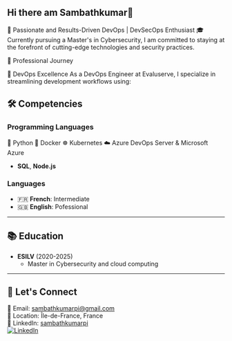 ## Hi there am Sambathkumar👋

🚀 Passionate and Results-Driven DevOps | DevSecOps Enthusiast
🎓 Currently pursuing a Master's in Cybersecurity, I am committed to staying at the forefront of cutting-edge technologies and security practices.

🌟 Professional Journey

🔧 DevOps Excellence
As a DevOps Engineer at Evaluserve, I specialize in streamlining development workflows using:

## 🛠️ Competencies

### Programming Languages
🐍 Python
🐳 Docker
☸️ Kubernetes
☁️ Azure DevOps Server & Microsoft Azure
- **SQL**, **Node.js**

### Languages
- 🇫🇷 **French**: Intermediate   
- 🇬🇧 **English**: Pofessional   

---

## 📚 Education
- **ESILV** (2020-2025)  
  - Master in Cybersecurity and cloud computing 
---

## 🤝 Let's Connect
📧 Email: sambathkumarpi@gmail.com  
📍 Location: Île-de-France, France  
🔗 LinkedIn: [sambathkumarpi](#)  
[![LinkedIn](https://img.shields.io/badge/LinkedIn-Profile-blue?style=flat&logo=linkedin)](https://www.linkedin.com/in/sambathkumarpi/)
